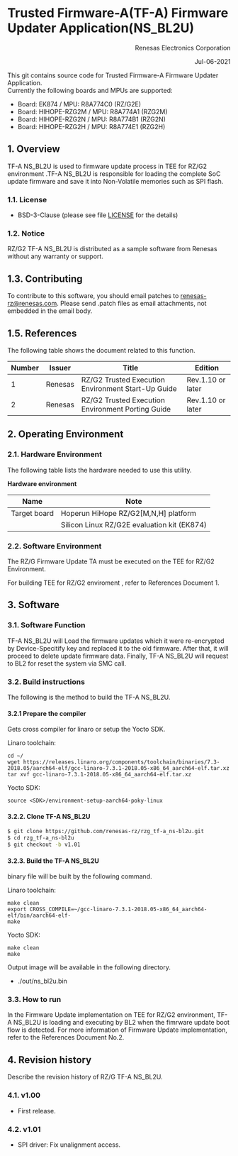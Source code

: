 Trusted Firmware-A(TF-A) Firmware Updater Application(NS_BL2U)
==========================================

<Div Align="right">
Renesas Electronics Corporation

Jul-06-2021
</Div>


This git contains source code for Trusted Firmware-A Firmware Updater Application.\
Currently the following boards and MPUs are supported:

- Board: EK874 / MPU: R8A774C0 (RZ/G2E)
- Board: HIHOPE-RZG2M / MPU: R8A774A1 (RZG2M)
- Board: HIHOPE-RZG2N / MPU: R8A774B1 (RZG2N)
- Board: HIHOPE-RZG2H / MPU: R8A774E1 (RZG2H)

## 1. Overview
TF-A NS_BL2U  is used to firmware update process in TEE for RZ/G2 environment
 .TF-A NS_BL2U is responsible for loading the complete SoC update firmware and save it into Non-Volatile memories such as SPI flash.

### 1.1. License

  - BSD-3-Clause (please see file [LICENSE](LICENSE) for the details)

### 1.2. Notice

RZ/G2 TF-A NS_BL2U is distributed as a sample software from Renesas without any warranty or support.

## 1.3. Contributing

To contribute to this software, you should email patches to renesas-rz@renesas.com. Please send .patch files as email attachments, not embedded in the email body.

## 1.5. References

The following table shows the document related to this function.

| Number | Issuer  | Title                                                          | Edition           |
|--------|---------|----------------------------------------------------------------|-------------------|
| 1      | Renesas | RZ/G2 Trusted Execution Environment Start-Up Guide             | Rev.1.10 or later |
| 2      | Renesas | RZ/G2 Trusted Execution Environment Porting Guide              | Rev.1.10 or later |


## 2. Operating Environment

### 2.1. Hardware Environment

The following table lists the hardware needed to use this utility.

__Hardware environment__

| Name         | Note                                        |
|--------------|---------------------------------------------|
| Target board | Hoperun HiHope RZ/G2[M,N,H] platform        |
|              | Silicon Linux RZ/G2E evaluation kit (EK874) |

### 2.2. Software Environment

The RZ/G Firmware Update TA must be executed on the TEE for RZ/G2 Environment.

For building TEE for RZ/G2 enviroment , refer to References Document 1.


## 3. Software

### 3.1. Software Function
TF-A NS_BL2U will Load the firmware updates which it were re-encrypted by Device-Specitify key and replaced it to the old firmware. After that, it will proceed to delete update firmware data. Finally, TF-A NS_BL2U will request to BL2 for reset the system via SMC call.
### 3.2. Build instructions
The following is the method to build the TF-A NS_BL2U.

#### 3.2.1 Prepare the compiler
Gets cross compiler for linaro or setup the Yocto SDK.

Linaro toolchain:

```shell
cd ~/
wget https://releases.linaro.org/components/toolchain/binaries/7.3-2018.05/aarch64-elf/gcc-linaro-7.3.1-2018.05-x86_64_aarch64-elf.tar.xz
tar xvf gcc-linaro-7.3.1-2018.05-x86_64_aarch64-elf.tar.xz
```

Yocto SDK:

```shell
source <SDK>/environment-setup-aarch64-poky-linux
```

#### 3.2.2. Clone TF-A NS_BL2U

```bash
$ git clone https://github.com/renesas-rz/rzg_tf-a_ns-bl2u.git
$ cd rzg_tf-a_ns-bl2u
$ git checkout -b v1.01
```
#### 3.2.3. Build the TF-A NS_BL2U

binary file will be built by the following command.

Linaro toolchain:

```shell
make clean
export CROSS_COMPILE=~/gcc-linaro-7.3.1-2018.05-x86_64_aarch64-elf/bin/aarch64-elf- 
make
```

Yocto SDK:

```shell
make clean
make 
```

Output image will be available in the following directory.

* ./out/ns_bl2u.bin

### 3.3. How to run

In the Firmware Update implementation on TEE for RZ/G2 environment, TF-A NS_BL2U is loading and executing by BL2 when the fimrware update boot flow is detected. For more information of Firmware Update implementation, refer to the References Document No.2.

## 4. Revision history

Describe the revision history of RZ/G TF-A NS_BL2U.

### 4.1. v1.00

- First release.

### 4.2. v1.01

- SPI driver: Fix unalignment access.

